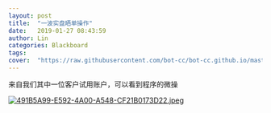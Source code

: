 ```yaml
---
layout: post
title:  "一波实盘晒单操作"
date:   2019-01-27 08:43:59
author: Lin
categories: Blackboard
tags:
cover:  "https://raw.githubusercontent.com/bot-cc/bot-cc.github.io/master/assets/img/code.jpg"
---
```


来自我们其中一位客户试用账户，可以看到程序的微操

[![491B5A99-E592-4A00-A548-CF21B0173D22.jpeg](https://i.loli.net/2019/07/21/5d33fbf1237e968229.jpeg)](https://i.loli.net/2019/07/21/5d33fbf1237e968229.jpeg)
